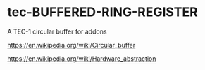 # tec-BUFFERED-RING-REGISTER
A TEC-1 circular buffer for addons

https://en.wikipedia.org/wiki/Circular_buffer

https://en.wikipedia.org/wiki/Hardware_abstraction

